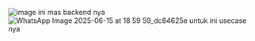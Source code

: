![image](https://github.com/user-attachments/assets/c0ca2d3d-bb12-4276-a30a-12dc24fc5499)
ini mas backend nya
![WhatsApp Image 2025-06-15 at 18 59 59_dc84625e](https://github.com/user-attachments/assets/871629d4-87a5-437a-9cf5-1a27ec37e817)
untuk ini usecase nya
